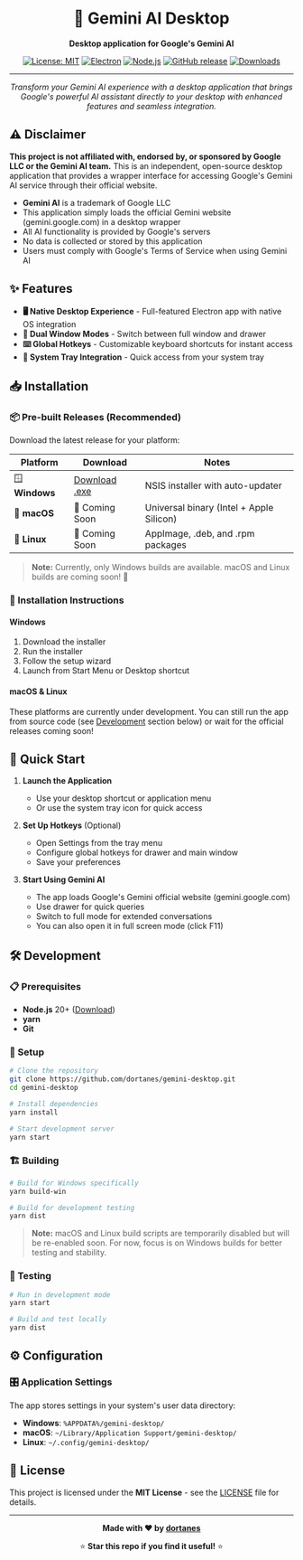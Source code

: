 <div align="center">

# 🤖 Gemini AI Desktop

**Desktop application for Google's Gemini AI**

[![License: MIT](https://img.shields.io/badge/License-MIT-yellow.svg)](https://opensource.org/licenses/MIT) [![Electron](https://img.shields.io/badge/Electron-28.0.0-47848f.svg)](https://electronjs.org/) [![Node.js](https://img.shields.io/badge/Node.js-20+-green.svg)](https://nodejs.org/) [![GitHub release](https://img.shields.io/github/release/dortanes/gemini-desktop.svg)](https://github.com/dortanes/gemini-desktop/releases) [![Downloads](https://img.shields.io/github/downloads/dortanes/gemini-desktop/total.svg)](https://github.com/dortanes/gemini-desktop/releases)

---

*Transform your Gemini AI experience with a desktop application that brings Google's powerful AI assistant directly to your desktop with enhanced features and seamless integration.*

</div>

## ⚠️ Disclaimer

**This project is not affiliated with, endorsed by, or sponsored by Google LLC or the Gemini AI team.** This is an independent, open-source desktop application that provides a wrapper interface for accessing Google's Gemini AI service through their official website. 

- **Gemini AI** is a trademark of Google LLC
- This application simply loads the official Gemini website (gemini.google.com) in a desktop wrapper
- All AI functionality is provided by Google's servers
- No data is collected or stored by this application
- Users must comply with Google's Terms of Service when using Gemini AI

## ✨ Features

- **🖥️ Native Desktop Experience** - Full-featured Electron app with native OS integration
- **🔄 Dual Window Modes** - Switch between full window and drawer
- **⌨️ Global Hotkeys** - Customizable keyboard shortcuts for instant access
- **🎨 System Tray Integration** - Quick access from your system tray

## 📥 Installation

### 📦 Pre-built Releases (Recommended)

Download the latest release for your platform:

| Platform | Download | Notes |
|----------|----------|-------|
| 🪟 **Windows** | [Download .exe](https://github.com/dortanes/gemini-desktop/releases/latest) | NSIS installer with auto-updater |
| 🍎 **macOS** | 🚧 Coming Soon | Universal binary (Intel + Apple Silicon) |
| 🐧 **Linux** | 🚧 Coming Soon | AppImage, .deb, and .rpm packages |

> **Note:** Currently, only Windows builds are available. macOS and Linux builds are coming soon! 🚀

### 🔧 Installation Instructions

#### Windows
1. Download the installer
2. Run the installer
3. Follow the setup wizard
4. Launch from Start Menu or Desktop shortcut

#### macOS & Linux
These platforms are currently under development. You can still run the app from source code (see [Development](#-development) section below) or wait for the official releases coming soon!

## 🚀 Quick Start

1. **Launch the Application**
   - Use your desktop shortcut or application menu
   - Or use the system tray icon for quick access

2. **Set Up Hotkeys** (Optional)
   - Open Settings from the tray menu
   - Configure global hotkeys for drawer and main window
   - Save your preferences

3. **Start Using Gemini AI**
   - The app loads Google's Gemini official website (gemini.google.com)
   - Use drawer for quick queries
   - Switch to full mode for extended conversations
   - You can also open it in full screen mode (click F11)

## 🛠️ Development

### 📋 Prerequisites

- **Node.js** 20+ ([Download](https://nodejs.org/))
- **yarn**
- **Git**

### 🔧 Setup

```bash
# Clone the repository
git clone https://github.com/dortanes/gemini-desktop.git
cd gemini-desktop

# Install dependencies
yarn install

# Start development server
yarn start
```

### 🏗️ Building

```bash
# Build for Windows specifically
yarn build-win

# Build for development testing
yarn dist
```

> **Note:** macOS and Linux build scripts are temporarily disabled but will be re-enabled soon. For now, focus is on Windows builds for better testing and stability.

### 🧪 Testing

```bash
# Run in development mode
yarn start

# Build and test locally
yarn dist
```

## ⚙️ Configuration

### 🎛️ Application Settings

The app stores settings in your system's user data directory:
- **Windows**: `%APPDATA%/gemini-desktop/`
- **macOS**: `~/Library/Application Support/gemini-desktop/`
- **Linux**: `~/.config/gemini-desktop/`

## 📄 License

This project is licensed under the **MIT License** - see the [LICENSE](LICENSE) file for details.

---

<div align="center">

**Made with ❤️ by [dortanes](https://github.com/dortanes)**

⭐ **Star this repo if you find it useful!** ⭐

</div>